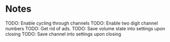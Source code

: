 Notes
=====
TODO: Enable cycling through channels
TODO: Enable two digit channel numbers
TODO: Get rid of ads.
TODO: Save volume state into settings upon closing
TODO: Save channel into settings upon closing
